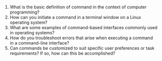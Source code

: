 

1. What is the basic definition of command in the context of computer programming?
2. How can you initiate a command in a terminal window on a Linux operating system?
3. What are some examples of command-based interfaces commonly used in operating systems?
4. How do you troubleshoot errors that arise when executing a command in a command-line interface?
5. Can commands be customized to suit specific user preferences or task requirements? If so, how can this be accomplished?